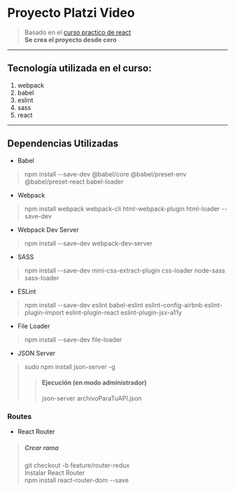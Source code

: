 # Proyecto Platzi Video
> Basado en el [curso practico de react](https://platzi.com/clases/react-ejs/)  
**Se crea el proyecto desde cero**
___

## Tecnología utilizada en el curso:
1. webpack
2. babel
3. eslint
4. sass
5. react
___

## Dependencias Utilizadas
* Babel
> npm install --save-dev @babel/core @babel/preset-env @babel/preset-react babel-loader
* Webpack
> npm install webpack webpack-cli html-webpack-plugin html-loader --save-dev
* Webpack Dev Server
> npm install --save-dev webpack-dev-server
* SASS
> npm install --save-dev mini-css-extract-plugin css-loader node-sass sass-loader
* ESLint
> npm install --save-dev eslint babel-eslint eslint-config-airbnb eslint-plugin-import eslint-plugin-react eslint-plugin-jsx-a11y
* File Loader
> npm install --save-dev file-loader
* JSON Server
>  sudo npm install json-server -g  
>> #### Ejecución (en modo administrador)
>> json-server archivoParaTuAPI.json

### Routes 

* React Router
> ##### Crear rama  
> git checkout -b feature/router-redux  
> Instalar React Router  
> npm install react-router-dom --save

